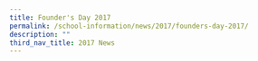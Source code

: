 ```yaml
---
title: Founder's Day 2017
permalink: /school-information/news/2017/founders-day-2017/
description: ""
third_nav_title: 2017 News
---
```

